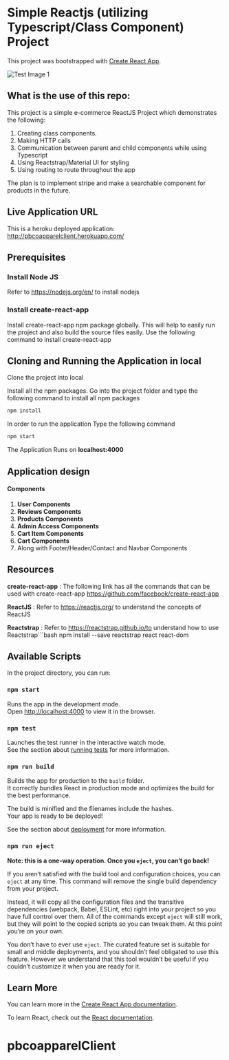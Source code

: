 
# Simple Reactjs (utilizing Typescript/Class Component) Project

This project was bootstrapped with [Create React App](https://github.com/facebook/create-react-app).

![Test Image 1](pbcoapparel_homepage.jpg)



## What is the use of this repo:

This project is a simple e-commerce ReactJS Project which demonstrates the following:

1. Creating class components.
2. Making HTTP calls
3. Communication between parent and child components while using Typescript
4. Using Reactstrap/Material UI for styling
5. Using routing to route throughout the app

The plan is to implement stripe and make a searchable component for products in the future. 

## Live Application URL
This is a heroku deployed application:
http://pbcoapparelclient.herokuapp.com/

## Prerequisites

### Install Node JS
Refer to https://nodejs.org/en/ to install nodejs

### Install create-react-app
Install create-react-app npm package globally. This will help to easily run the project and also build the source files easily. Use the following command to install create-react-app

## Cloning and Running the Application in local

Clone the project into local

Install all the npm packages. Go into the project folder and type the following command to install all npm packages

```bash
npm install
```

In order to run the application Type the following command

```bash
npm start
```

The Application Runs on **localhost:4000**

## Application design

#### Components

1. **User Components**
2. **Reviews Components**
3. **Products Components**
4. **Admin Access Components**
5. **Cart Item Components**
6. **Cart Components**
7. Along with Footer/Header/Contact and Navbar Components

## Resources

**create-react-app** : The following link has all the commands that can be used with create-react-app
https://github.com/facebook/create-react-app

**ReactJS** : Refer to https://reactjs.org/ to understand the concepts of ReactJS

**Reactstrap** : Refer to https://reactstrap.github.io/to understand how to use Reactstrap```bash
npm install --save reactstrap react react-dom



## Available Scripts

In the project directory, you can run:

### `npm start`

Runs the app in the development mode.\
Open [http://localhost:4000](http://localhost:4000) to view it in the browser.

### `npm test`

Launches the test runner in the interactive watch mode.\
See the section about [running tests](https://facebook.github.io/create-react-app/docs/running-tests) for more information.

### `npm run build`

Builds the app for production to the `build` folder.\
It correctly bundles React in production mode and optimizes the build for the best performance.

The build is minified and the filenames include the hashes.\
Your app is ready to be deployed!

See the section about [deployment](https://facebook.github.io/create-react-app/docs/deployment) for more information.

### `npm run eject`

**Note: this is a one-way operation. Once you `eject`, you can’t go back!**

If you aren’t satisfied with the build tool and configuration choices, you can `eject` at any time. This command will remove the single build dependency from your project.

Instead, it will copy all the configuration files and the transitive dependencies (webpack, Babel, ESLint, etc) right into your project so you have full control over them. All of the commands except `eject` will still work, but they will point to the copied scripts so you can tweak them. At this point you’re on your own.

You don’t have to ever use `eject`. The curated feature set is suitable for small and middle deployments, and you shouldn’t feel obligated to use this feature. However we understand that this tool wouldn’t be useful if you couldn’t customize it when you are ready for it.

## Learn More

You can learn more in the [Create React App documentation](https://facebook.github.io/create-react-app/docs/getting-started).

To learn React, check out the [React documentation](https://reactjs.org/).
# pbcoapparelClient
